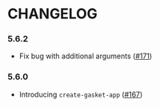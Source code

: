 # CHANGELOG

### 5.6.2

- Fix bug with additional arguments ([#171])

### 5.6.0

- Introducing `create-gasket-app` ([#167])

<!-- LINK -->

[#167]: https://github.com/godaddy/gasket/pull/167
[#171]: https://github.com/godaddy/gasket/pull/171
